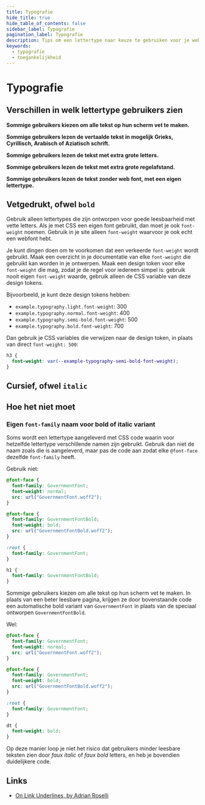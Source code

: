 ```yaml
---
title: Typografie
hide_title: true
hide_table_of_contents: false
sidebar_label: Typografie
pagination_label: Typografie
description: Tips om een lettertype naar keuze te gebruiken voor je website
keywords:
  - typografie
  - toegankelijkheid
---
```


<!-- @license CC0-1.0 -->

# Typografie

## Verschillen in welk lettertype gebruikers zien

**Sommige gebruikers kiezen om alle tekst op hun scherm vet te maken.**

**Sommige gebruikers lezen de vertaalde tekst in mogelijk Grieks, Cyrillisch, Arabisch of Aziatisch schrift.**

**Sommige gebruikers lezen de tekst met extra grote letters.**

**Sommige gebruikers lezen de tekst met extra grote regelafstand.**

**Sommige gebruikers lezen de tekst zonder web font, met een eigen lettertype.**

## Vetgedrukt, ofwel `bold`

Gebruik alleen lettertypes die zijn ontworpen voor goede leesbaarheid met vette letters. Als je met CSS een eigen font gebruikt, dan moet je ook `font-weight` noemen. Gebruik in je site alleen `font-weight` waarvoor je ook echt een webfont hebt.

Je kunt dingen doen om te voorkomen dat een verkeerde `font-weight` wordt gebruikt. Maak een overzicht in je documentatie van elke `font-weight` die gebruikt kan worden in je ontwerpen. Maak een design token voor elke `font-weight` die mag, zodat je de regel voor iedereen simpel is: gebruik nooit eigen `font-weight` waarde, gebruik alleen de CSS variable van deze design tokens.

Bijvoorbeeld, je kunt deze design tokens hebben:

- `example.typography.light.font-weight`: 300
- `example.typography.normal.font-weight`: 400
- `example.typography.semi-bold.font-weight`: 500
- `example.typography.bold.font-weight`: 700

Dan gebruik je CSS variables die verwijzen naar de design token, in plaats van direct `font-weight: 500`:

```css
h3 {
  font-weight: var(--example-typography-semi-bold-font-weight);
}
```

## Cursief, ofwel `italic`

## Hoe het niet moet

### Eigen `font-family` naam voor bold of italic variant

Soms wordt een lettertype aangeleverd met CSS code waarin voor hetzelfde lettertype verschillende namen zijn gebruikt. Gebruik dan niet de naam zoals die is aangeleverd, maar pas de code aan zodat elke `@font-face` dezelfde `font-family` heeft.

Gebruik niet:

```css
@font-face {
  font-family: GovernmentFont;
  font-weight: normal;
  src: url("GovernmentFont.woff2");
}

@font-face {
  font-family: GovernmentFontBold;
  font-weight: bold;
  src: url("GovernmentFontBold.woff2");
}

:root {
  font-family: GovernmentFont;
}

h1 {
  font-family: GovernmentFontBold;
}
```

Sommige gebruikers kiezen om alle tekst op hun scherm vet te maken. In plaats van een beter leesbare pagina, krijgen ze door bovenstaande code een automatische bold variant van `GovernmentFont` in plaats van de speciaal ontworpen `GovernmentFontBold`.

Wel:

```css
@font-face {
  font-family: GovernmentFont;
  font-weight: normal;
  src: url("GovernmentFont.woff2");
}

@font-face {
  font-family: GovernmentFont;
  font-weight: bold;
  src: url("GovernmentFontBold.woff2");
}

:root {
  font-family: GovernmentFont;
}

dt {
  font-weight: bold;
}
```

Op deze manier loop je niet het risico dat gebruikers minder leesbare teksten zien door _faux italic_ of _faux bold_ letters, en heb je bovendien duidelijkere code.

## Links

- [On Link Underlines, by Adrian Roselli](https://adrianroselli.com/2016/06/on-link-underlines.html)
